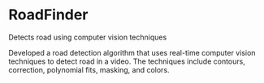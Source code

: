 # RoadFinder
Detects road using computer vision techniques

Developed a road detection algorithm that uses real-time computer vision techniques to detect road in a video. The techniques include contours, correction, polynomial fits, masking, and colors.
